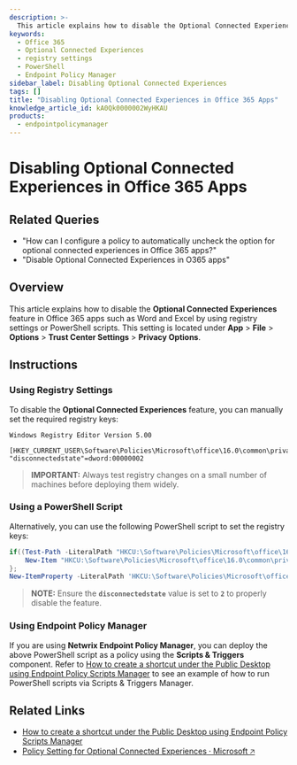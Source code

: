 ```yaml
---
description: >-
  This article explains how to disable the Optional Connected Experiences feature in Office 365 apps such as Word and Excel using registry settings or PowerShell scripts.
keywords:
  - Office 365
  - Optional Connected Experiences
  - registry settings
  - PowerShell
  - Endpoint Policy Manager
sidebar_label: Disabling Optional Connected Experiences
tags: []
title: "Disabling Optional Connected Experiences in Office 365 Apps"
knowledge_article_id: kA0Qk0000002WyHKAU
products:
  - endpointpolicymanager
---
```


# Disabling Optional Connected Experiences in Office 365 Apps

## Related Queries

- "How can I configure a policy to automatically uncheck the option for optional connected experiences in Office 365 apps?"
- "Disable Optional Connected Experiences in O365 apps"

## Overview

This article explains how to disable the **Optional Connected Experiences** feature in Office 365 apps such as Word and Excel by using registry settings or PowerShell scripts. This setting is located under **App** > **File** > **Options** > **Trust Center Settings** > **Privacy Options**.

## Instructions

### Using Registry Settings

To disable the **Optional Connected Experiences** feature, you can manually set the required registry keys:

```plaintext
Windows Registry Editor Version 5.00

[HKEY_CURRENT_USER\Software\Policies\Microsoft\office\16.0\common\privacy]
"disconnectedstate"=dword:00000002
```

> **IMPORTANT:** Always test registry changes on a small number of machines before deploying them widely.

### Using a PowerShell Script

Alternatively, you can use the following PowerShell script to set the registry keys:

```powershell
if((Test-Path -LiteralPath "HKCU:\Software\Policies\Microsoft\office\16.0\common\privacy") -ne $true) {  
    New-Item "HKCU:\Software\Policies\Microsoft\office\16.0\common\privacy" -force -ea SilentlyContinue 
};
New-ItemProperty -LiteralPath 'HKCU:\Software\Policies\Microsoft\office\16.0\common\privacy' -Name 'disconnectedstate' -Value 2 -PropertyType DWord -Force -ea SilentlyContinue;
```

> **NOTE:** Ensure the **`disconnectedstate`** value is set to **`2`** to properly disable the feature.

### Using Endpoint Policy Manager

If you are using **Netwrix Endpoint Policy Manager**, you can deploy the above PowerShell script as a policy using the **Scripts & Triggers** component. Refer to [How to create a shortcut under the Public Desktop using Endpoint Policy Scripts Manager](/docs/endpointpolicymanager/) to see an example of how to run PowerShell scripts via Scripts & Triggers Manager.

## Related Links

- [How to create a shortcut under the Public Desktop using Endpoint Policy Scripts Manager](/docs/endpointpolicymanager/)
- [Policy Setting for Optional Connected Experiences ⸱ Microsoft 🡥](https://learn.microsoft.com/en-us/microsoft-365-apps/privacy/manage-privacy-controls#policy-setting-for-optional-connected-experiences)